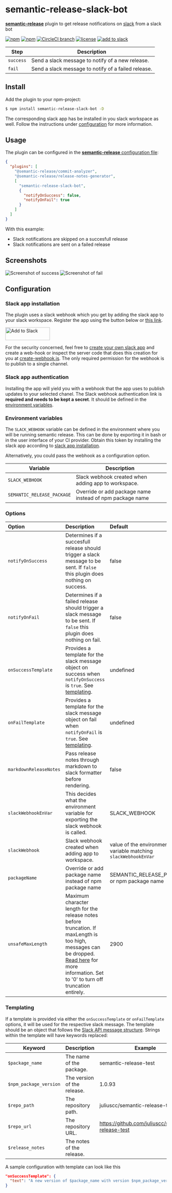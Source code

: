 # semantic-release-slack-bot

[**semantic-release**](https://github.com/semantic-release/semantic-release) plugin to get release notifications on [slack](https://slack.com/) from a slack bot

[![npm](https://img.shields.io/npm/v/semantic-release-slack-bot.svg?style=flat-square)](https://www.npmjs.com/package/semantic-release-slack-bot)
[![npm](https://img.shields.io/npm/dm/semantic-release-slack-bot.svg?style=flat-square)](https://www.npmjs.com/package/semantic-release-slack-bot)
[![CircleCI branch](https://img.shields.io/circleci/project/github/juliuscc/semantic-release-slack-bot/master.svg?style=flat-square)](https://circleci.com/gh/juliuscc/semantic-release-slack-bot)
[![license](https://img.shields.io/github/license/juliuscc/semantic-release-slack-bot.svg?style=flat-square)](https://github.com/juliuscc/semantic-release-slack-bot/blob/master/LICENSE)
[![add to slack](https://img.shields.io/badge/Add%20to%20Slack-Semantic%20Release-%234A154B.svg?style=flat-square&logo=slack)](https://slack.com/oauth/authorize?client_id=605439709265.611687593109&scope=incoming-webhook)

| Step      | Description                                         |
| --------- | --------------------------------------------------- |
| `success` | Send a slack message to notify of a new release.    |
| `fail`    | Send a slack message to notify of a failed release. |

## Install

Add the plugin to your npm-project:

```bash
$ npm install semantic-release-slack-bot -D
```

The corresponding slack app has be installed in you slack workspace as well. Follow the instructions under [configuration](#configuration) for more information.

## Usage

The plugin can be configured in the [**semantic-release** configuration file](https://github.com/semantic-release/semantic-release/blob/master/docs/usage/configuration.md#configuration):

```json
{
  "plugins": [
    "@semantic-release/commit-analyzer",
    "@semantic-release/release-notes-generator",
    [
      "semantic-release-slack-bot",
      {
        "notifyOnSuccess": false,
        "notifyOnFail": true
      }
    ]
  ]
}
```

With this example:

- Slack notifications are skipped on a succesfull release
- Slack notifications are sent on a failed release

## Screenshots

![Screenshot of success](images/screenshot-success.png)
![Screenshot of fail](images/screenshot-fail.png)

## Configuration

### Slack app installation

The plugin uses a slack webhook which you get by adding the slack app to your slack workspace. Register the app using the button below or [this link](https://slack.com/oauth/authorize?client_id=605439709265.611687593109&scope=incoming-webhook).

<a href="https://slack.com/oauth/authorize?client_id=605439709265.611687593109&scope=incoming-webhook"><img alt="Add to Slack" height="40" width="139" src="https://platform.slack-edge.com/img/add_to_slack.png" srcset="https://platform.slack-edge.com/img/add_to_slack.png 1x, https://platform.slack-edge.com/img/add_to_slack@2x.png 2x"></a>

For the security concerned, feel free to [create your own slack app](https://api.slack.com/apps) and create a web-hook or inspect the server code that does this creation for you at [create-webhook.js](lambda/create-webhook.js). The only required permission for the webhook is to publish to a single channel.

### Slack app authentication

Installing the app will yield you with a webhook that the app uses to publish updates to your selected chanel. The Slack webhook authentication link is **required and needs to be kept a secret**. It should be defined in the [environment variables](#environment-variables).

### Environment variables

The `SLACK_WEBHOOK` variable can be defined in the environment where you will be running semantic release. This can be done by exporting it in bash or in the user interface of your CI provider. Obtain this token by installing the slack app according to [slack app installation](#slack-app-installation).

Alternatively, you could pass the webhook as a configuration option.

| Variable                   | Description                                              |
| -------------------------- | -------------------------------------------------------- |
| `SLACK_WEBHOOK`            | Slack webhook created when adding app to workspace.      |
| `SEMANTIC_RELEASE_PACKAGE` | Override or add package name instead of npm package name |

### Options

| Option                 | Description                                                                                                                                                                                                                                                                                 | Default                                                        |
| :--------------------- | :------------------------------------------------------------------------------------------------------------------------------------------------------------------------------------------------------------------------------------------------------------------------------------------ | :------------------------------------------------------------- |
| `notifyOnSuccess`      | Determines if a succesfull release should trigger a slack message to be sent. If `false` this plugin does nothing on success.                                                                                                                                                               | false                                                          |
| `notifyOnFail`         | Determines if a failed release should trigger a slack message to be sent. If `false` this plugin does nothing on fail.                                                                                                                                                                      | false                                                          |
| `onSuccessTemplate`    | Provides a template for the slack message object on success when `notifyOnSuccess` is `true`. See [templating](#templating).                                                                                                                                                                | undefined                                                      |
| `onFailTemplate`       | Provides a template for the slack message object on fail when `notifyOnFail` is `true`. See [templating](#templating).                                                                                                                                                                      | undefined                                                      |
| `markdownReleaseNotes` | Pass release notes through markdown to slack formatter before rendering.                                                                                                                                                                                                                    | false                                                          |
| `slackWebhookEnVar`    | This decides what the environment variable for exporting the slack webhook is called.                                                                                                                                                                                                       | SLACK_WEBHOOK                                                  |
| `slackWebhook`         | Slack webhook created when adding app to workspace.                                                                                                                                                                                                                                         | value of the environment variable matching `slackWebhookEnVar` |
| `packageName`          | Override or add package name instead of npm package name                                                                                                                                                                                                                                    | SEMANTIC_RELEASE_PACKAGE or npm package name                   |
| `unsafeMaxLength`      | Maximum character length for the release notes before truncation. If maxLength is too high, messages can be dropped. [Read here](https://github.com/juliuscc/semantic-release-slack-bot/issues/26#issuecomment-569804359) for more information. Set to '0' to turn off truncation entirely. | 2900                                                           |

### Templating

If a template is provided via either the `onSuccessTemplate` or `onFailTemplate` options, it will be used for the respective slack message. The template should be an object that follows the [Slack API message structure](https://api.slack.com/docs/message-formatting). Strings within the template will have keywords replaced:

| Keyword                | Description                 | Example                                           | Template          |
| ---------------------- | --------------------------- | ------------------------------------------------- | ----------------- |
| `$package_name`        | The name of the package.    | semantic-release-test                             | Both              |
| `$npm_package_version` | The version of the release. | 1.0.93                                            | onSuccessTemplate |
| `$repo_path`           | The repository path.        | juliuscc/semantic-release-test                    | Both              |
| `$repo_url`            | The repository URL.         | https://github.com/juliuscc/semantic-release-test | Both              |
| `$release_notes`       | The notes of the release.   |                                                   | onSuccessTemplate |

A sample configuration with template can look like this

```json
"onSuccessTemplate": {
  "text": "A new version of $package_name with version $npm_package_version has been released at $repo_url!"
}
```
